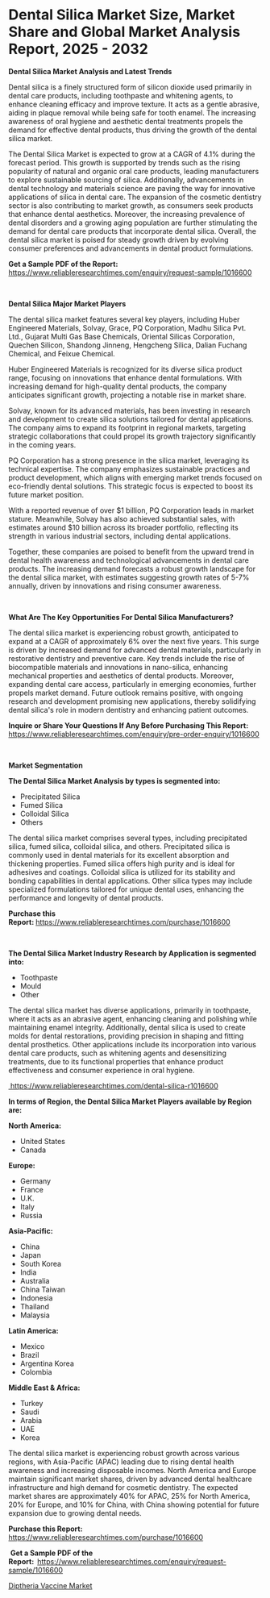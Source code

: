 <p><h1>Dental Silica Market Size, Market Share and Global Market Analysis Report, 2025 - 2032</h1></p><p><strong>Dental Silica Market Analysis and Latest Trends</strong></p>
<p><p>Dental silica is a finely structured form of silicon dioxide used primarily in dental care products, including toothpaste and whitening agents, to enhance cleaning efficacy and improve texture. It acts as a gentle abrasive, aiding in plaque removal while being safe for tooth enamel. The increasing awareness of oral hygiene and aesthetic dental treatments propels the demand for effective dental products, thus driving the growth of the dental silica market.</p><p>The Dental Silica Market is expected to grow at a CAGR of 4.1% during the forecast period. This growth is supported by trends such as the rising popularity of natural and organic oral care products, leading manufacturers to explore sustainable sourcing of silica. Additionally, advancements in dental technology and materials science are paving the way for innovative applications of silica in dental care. The expansion of the cosmetic dentistry sector is also contributing to market growth, as consumers seek products that enhance dental aesthetics. Moreover, the increasing prevalence of dental disorders and a growing aging population are further stimulating the demand for dental care products that incorporate dental silica. Overall, the dental silica market is poised for steady growth driven by evolving consumer preferences and advancements in dental product formulations.</p></p>
<p><strong>Get a Sample PDF of the Report:&nbsp;</strong> <a href="https://www.reliableresearchtimes.com/enquiry/request-sample/1016600?utm_campaign=1420&utm_medium=2&utm_source=Github&utm_content=ia&utm_term=08032025&utm_id=dental-silica">https://www.reliableresearchtimes.com/enquiry/request-sample/1016600</a></p>
<p>&nbsp;</p>
<p><strong>Dental Silica Major Market Players</strong></p>
<p><p>The dental silica market features several key players, including Huber Engineered Materials, Solvay, Grace, PQ Corporation, Madhu Silica Pvt. Ltd., Gujarat Multi Gas Base Chemicals, Oriental Silicas Corporation, Quechen Silicon, Shandong Jinneng, Hengcheng Silica, Dalian Fuchang Chemical, and Feixue Chemical. </p><p>Huber Engineered Materials is recognized for its diverse silica product range, focusing on innovations that enhance dental formulations. With increasing demand for high-quality dental products, the company anticipates significant growth, projecting a notable rise in market share.</p><p>Solvay, known for its advanced materials, has been investing in research and development to create silica solutions tailored for dental applications. The company aims to expand its footprint in regional markets, targeting strategic collaborations that could propel its growth trajectory significantly in the coming years.</p><p>PQ Corporation has a strong presence in the silica market, leveraging its technical expertise. The company emphasizes sustainable practices and product development, which aligns with emerging market trends focused on eco-friendly dental solutions. This strategic focus is expected to boost its future market position.</p><p>With a reported revenue of over $1 billion, PQ Corporation leads in market stature. Meanwhile, Solvay has also achieved substantial sales, with estimates around $10 billion across its broader portfolio, reflecting its strength in various industrial sectors, including dental applications.</p><p>Together, these companies are poised to benefit from the upward trend in dental health awareness and technological advancements in dental care products. The increasing demand forecasts a robust growth landscape for the dental silica market, with estimates suggesting growth rates of 5-7% annually, driven by innovations and rising consumer awareness.</p></p>
<p>&nbsp;</p>
<p><strong>What Are The Key Opportunities For Dental Silica Manufacturers?</strong></p>
<p><p>The dental silica market is experiencing robust growth, anticipated to expand at a CAGR of approximately 6% over the next five years. This surge is driven by increased demand for advanced dental materials, particularly in restorative dentistry and preventive care. Key trends include the rise of biocompatible materials and innovations in nano-silica, enhancing mechanical properties and aesthetics of dental products. Moreover, expanding dental care access, particularly in emerging economies, further propels market demand. Future outlook remains positive, with ongoing research and development promising new applications, thereby solidifying dental silica's role in modern dentistry and enhancing patient outcomes.</p></p>
<p><strong>Inquire or Share Your Questions If Any Before Purchasing This Report:</strong> <a href="https://www.reliableresearchtimes.com/enquiry/pre-order-enquiry/1016600?utm_campaign=1420&utm_medium=2&utm_source=Github&utm_content=ia&utm_term=08032025&utm_id=dental-silica">https://www.reliableresearchtimes.com/enquiry/pre-order-enquiry/1016600</a></p>
<p>&nbsp;</p>
<p><strong>Market Segmentation</strong></p>
<p><strong>The Dental Silica Market Analysis by types is segmented into:</strong></p>
<p><ul><li>Precipitated Silica</li><li>Fumed Silica</li><li>Colloidal Silica</li><li>Others</li></ul></p>
<p><p>The dental silica market comprises several types, including precipitated silica, fumed silica, colloidal silica, and others. Precipitated silica is commonly used in dental materials for its excellent absorption and thickening properties. Fumed silica offers high purity and is ideal for adhesives and coatings. Colloidal silica is utilized for its stability and bonding capabilities in dental applications. Other silica types may include specialized formulations tailored for unique dental uses, enhancing the performance and longevity of dental products.</p></p>
<p><strong>Purchase this Report:&nbsp;</strong><a href="https://www.reliableresearchtimes.com/purchase/1016600?utm_campaign=1420&utm_medium=2&utm_source=Github&utm_content=ia&utm_term=08032025&utm_id=dental-silica">https://www.reliableresearchtimes.com/purchase/1016600</a></p>
<p>&nbsp;</p>
<p><strong>The Dental Silica Market Industry Research by Application is segmented into:</strong></p>
<p><ul><li>Toothpaste</li><li>Mould</li><li>Other</li></ul></p>
<p><p>The dental silica market has diverse applications, primarily in toothpaste, where it acts as an abrasive agent, enhancing cleaning and polishing while maintaining enamel integrity. Additionally, dental silica is used to create molds for dental restorations, providing precision in shaping and fitting dental prosthetics. Other applications include its incorporation into various dental care products, such as whitening agents and desensitizing treatments, due to its functional properties that enhance product effectiveness and consumer experience in oral hygiene.</p></p>
<p><a href="https://www.reliableresearchtimes.com/dental-silica-r1016600?utm_campaign=1420&utm_medium=2&utm_source=Github&utm_content=ia&utm_term=08032025&utm_id=dental-silica">&nbsp;https://www.reliableresearchtimes.com/dental-silica-r1016600</a></p>
<p><strong>In terms of Region, the Dental Silica Market Players available by Region are:</strong></p>
<p>
    <p> <strong> North America: </strong>
        <ul>
            <li>United States</li>
            <li>Canada</li>
        </ul>
        </p> 
    <p> <strong> Europe: </strong>
        <ul>
            <li>Germany</li>
            <li>France</li>
            <li>U.K.</li>
            <li>Italy</li>
            <li>Russia</li>
        </ul>
        </p> 
    <p> <strong> Asia-Pacific: </strong>
        <ul>
            <li>China</li>
            <li>Japan</li>
            <li>South Korea</li>
            <li>India</li>
            <li>Australia</li>
            <li>China Taiwan</li>
            <li>Indonesia</li>
            <li>Thailand</li>
            <li>Malaysia</li>
        </ul>
        </p> 
    <p> <strong> Latin America: </strong>
        <ul>
            <li>Mexico</li>
            <li>Brazil</li>
            <li>Argentina Korea</li>
            <li>Colombia</li>
        </ul>
        </p> 
    <p> <strong> Middle East & Africa: </strong>
        <ul>
            <li>Turkey</li>
            <li>Saudi</li>
            <li>Arabia</li>
            <li>UAE</li>
            <li>Korea</li>
        </ul>
    </p>
    </p>
<p><p>The dental silica market is experiencing robust growth across various regions, with Asia-Pacific (APAC) leading due to rising dental health awareness and increasing disposable incomes. North America and Europe maintain significant market shares, driven by advanced dental healthcare infrastructure and high demand for cosmetic dentistry. The expected market shares are approximately 40% for APAC, 25% for North America, 20% for Europe, and 10% for China, with China showing potential for future expansion due to growing dental needs.</p></p>
<p><strong>Purchase this Report: </strong><a href="https://www.reliableresearchtimes.com/purchase/1016600?utm_campaign=1420&utm_medium=2&utm_source=Github&utm_content=ia&utm_term=08032025&utm_id=dental-silica">https://www.reliableresearchtimes.com/purchase/1016600</a></p>
<p>&nbsp;<strong>Get a Sample PDF of the Report:&nbsp;&nbsp;</strong><a href="https://www.reliableresearchtimes.com/enquiry/request-sample/1016600?utm_campaign=1420&utm_medium=2&utm_source=Github&utm_content=ia&utm_term=08032025&utm_id=dental-silica">https://www.reliableresearchtimes.com/enquiry/request-sample/1016600</a></p>
<p><strong></strong></p>
<p><p><a href="https://github.com/ryanbell8967/Market-Research-Report-List-1/blob/main/diptheria-vaccine-market.md?utm_campaign=1420&utm_medium=2&utm_source=Github&utm_content=ia&utm_term=08032025&utm_id=dental-silica">Diptheria Vaccine Market</a></p></p>